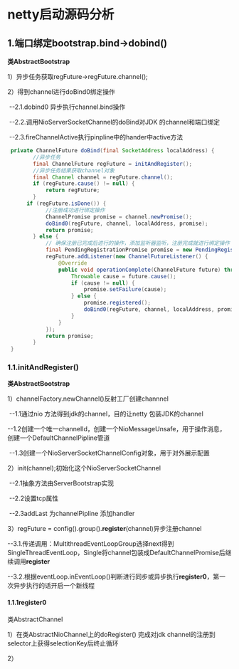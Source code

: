 # netty启动源码分析

## 1.端口绑定bootstrap.bind->dobind()

**类AbstractBootstrap**

1）异步任务获取regFuture->regFuture.channel();

2）得到channel进行doBind0绑定操作

​       --2.1.dobind0 异步执行channel.bind操作

​       --2.2.调用NioServerSocketChannel的doBind对JDK 的channel和端口绑定

​       --2.3.fireChannelActive执行pinpline中的hander中active方法

```java
 private ChannelFuture doBind(final SocketAddress localAddress) {
        //异步任务
        final ChannelFuture regFuture = initAndRegister();
        //异步任务结果获取channel对象
        final Channel channel = regFuture.channel();
        if (regFuture.cause() != null) {
            return regFuture;
        }
      if (regFuture.isDone()) {
            //注册成功进行绑定操作
            ChannelPromise promise = channel.newPromise();
            doBind0(regFuture, channel, localAddress, promise);
            return promise;
        } else {
            // 确保注册已完成后进行的操作，添加监听器监听，注册完成就进行绑定操作
            final PendingRegistrationPromise promise = new PendingRegistrationPromise(channel);
            regFuture.addListener(new ChannelFutureListener() {
                @Override
                public void operationComplete(ChannelFuture future) throws Exception {
                    Throwable cause = future.cause();
                    if (cause != null) {
                        promise.setFailure(cause);
                    } else {
                        promise.registered();
                        doBind0(regFuture, channel, localAddress, promise);
                    }
                }
            });
            return promise;
        }
 }
```

### 1.1.initAndRegister()

**类AbstractBootstrap**

1）channelFactory.newChannel()反射工厂创建channnel

​    --1.1通过nio 方法得到jdk的channel，目的让netty 包装JDK的channel

​    --1.2创建一个唯一channelId，创建一个NioMessageUnsafe，用于操作消息，创建一个DefaultChannelPipline管道

​    --1.3创建一个NioServerSocketChannelConfig对象，用于对外展示配置

2）init(channel);初始化这个NioServerSocketChannel

​    --2.1抽象方法由ServerBootstrap实现

​    --2.2设置tcp属性

​    --2.3addLast 为channelPipline 添加handler

3）regFuture = config().group().**register**(channel)异步注册channel

​    --3.1.传递调用：MultithreadEventLoopGroup选择next得到SingleThreadEventLoop，Single将channel包装成DefaultChannelPromise后继续调用**register**

​    --3.2.根据eventLoop.inEventLoop()判断进行同步或异步执行**register0**，第一次异步执行的话开启一个新线程

#### 1.1.1register0

类AbstractChannel

1）在类AbstractNioChannel上的doRegister() 完成对jdk channel的注册到selector上获得selectionKey后终止循环

2）

